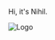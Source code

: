 Hi, it's Nihil.

![Logo](https://github.com/Nihilnia/githubListsToWatch/blob/main/_Componentz/Gloria_2.gif)

